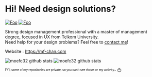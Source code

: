 # Hi! Need design solutions?

[![Foo](https://komarev.com/ghpvc/?username=moefc32&color=orange&label=Profile+Views)]()
[![Foo](https://img.shields.io/github/followers/moefc32?label=follow%20me&style=social)](https://github.com/moefc32)

Strong design management professional with a master of management degree, focused in UX from Telkom University.\
Need help for your design problems? Feel free to [contact me](mailto:hai@mf-chan.com)!

Website : https://mf-chan.com

![moefc32 github stats](https://github-readme-stats.vercel.app/api/top-langs/?username=moefc32&layout=compact&theme=blueberry&langs_count=8)
![moefc32 github stats](https://github-readme-stats.vercel.app/api?username=moefc32&show_icons=true&theme=blueberry&count_private=true)

<sup><sub>FYI, some of my repositories are private, so you can't see those on my activity~</sub></sup> 😉
